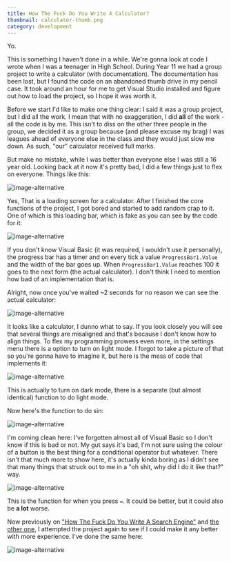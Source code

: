 ```yaml
---
title: How The Fuck Do You Write A Calculator?
thumbnail: calculator-thumb.png
category: development
---
```


Yo.

This is something I haven't done in a while. We're gonna look at code I wrote when I was a teenager in High School. During Year 11 we had a group project to write a calculator (with documentation). The documentation has been lost, but I found the code on an abandoned thumb drive in my pencil case. It took around an hour for me to get Visual Studio installed and figure out how to load the project, so I hope it was worth it.

Before we start I'd like to make one thing clear: I said it was a group project, but I did all the work. I mean that with no exaggeration, I did **all** of the work - all the code is by me. This isn't to diss on the other three people in the group, we decided it as a group because (and please excuse my brag) I was leagues ahead of everyone else in the class and they would just slow me down. As such, "our" calculator received full marks.

But make no mistake, while I was better than everyone else I was still a 16 year old. Looking back at it now it's pretty bad, I did a few things just to flex on everyone. Things like this:

![image-alternative](https://cdn.halcyonnouveau.xyz/blog/img/cal_form_2.png)

Yes, That is a loading screen for a calculator. After I finished the core functions of the project, I got bored and started to add random crap to it. One of which is this loading bar, which is fake as you can see by the code for it:

![image-alternative](https://cdn.halcyonnouveau.xyz/blog/img/cal_form_2_code.png)

If you don't know Visual Basic (it was required, I wouldn't use it personally), the progress bar has a timer and on every tick a value `ProgressBar1.Value` and the width of the bar goes up. When `ProgressBar1.Value` reaches 100 it goes to the next form (the actual calculator). I don't think I need to mention how bad of an implementation that is.

Alright, now once you've waited ~2 seconds for no reason we can see the actual calculator:

![image-alternative](https://cdn.halcyonnouveau.xyz/blog/img/cal_form_1.png)

It looks like a calculator, I dunno what to say. If you look closely you will see that several things are misaligned and that's because I don't know how to align things. To flex my programming prowess even more, in the settings menu there is a option to turn on light mode. I forgot to take a picture of that so you're gonna have to imagine it, but here is the mess of code that implements it:

![image-alternative](https://cdn.halcyonnouveau.xyz/blog/img/cal_form_1_code_dm.png)

This is actually to turn on dark mode, there is a separate (but almost identical) function to do light mode.

Now here's the function to do sin:

![image-alternative](https://cdn.halcyonnouveau.xyz/blog/img/cal_form_1_code_sn.png)

I'm coming clean here: I've forgotten almost all of Visual Basic so I don't know if this is bad or not. My gut says it's bad, I'm not sure using the colour of a button is the best thing for a conditional operator but whatever. There isn't that much more to show here, it's actually kinda boring as I didn't see that many things that struck out to me in a "oh shit, why did I do it like that?" way.

![image-alternative](https://cdn.halcyonnouveau.xyz/blog/img/cal_form_1_code_eq.png)

This is the function for when you press `=`. It could be better, but it could also be **a lot** worse.

Now previously on ["How The Fuck Do You Write A Search Engine"](/article/how_do_you_write_a_search_engine) and [the other one](/article/how_do_you_write_a_blog), I attempted the project again to see if I could make it any better with more experience. I've done the same here:

![image-alternative](https://cdn.halcyonnouveau.xyz/blog/img/cal_good.png)
